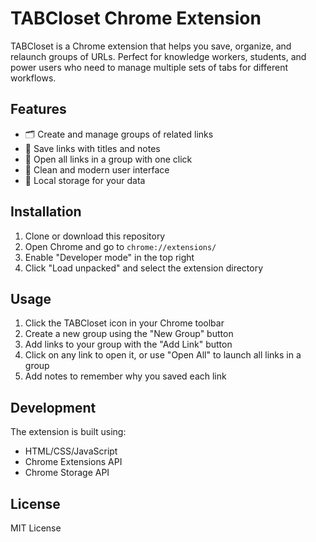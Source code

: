 # TABCloset Chrome Extension

TABCloset is a Chrome extension that helps you save, organize, and relaunch groups of URLs. Perfect for knowledge workers, students, and power users who need to manage multiple sets of tabs for different workflows.

## Features

- 🗂 Create and manage groups of related links
- 🔗 Save links with titles and notes
- 📂 Open all links in a group with one click
- 🎨 Clean and modern user interface
- 💾 Local storage for your data

## Installation

1. Clone or download this repository
2. Open Chrome and go to `chrome://extensions/`
3. Enable "Developer mode" in the top right
4. Click "Load unpacked" and select the extension directory

## Usage

1. Click the TABCloset icon in your Chrome toolbar
2. Create a new group using the "New Group" button
3. Add links to your group with the "Add Link" button
4. Click on any link to open it, or use "Open All" to launch all links in a group
5. Add notes to remember why you saved each link

## Development

The extension is built using:
- HTML/CSS/JavaScript
- Chrome Extensions API
- Chrome Storage API

## License

MIT License 